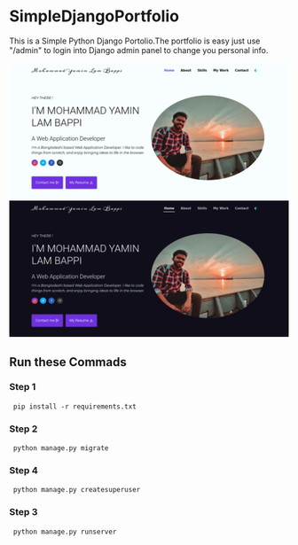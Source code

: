 # SimpleDjangoPortfolio

This is a Simple Python Django Portolio.The portfolio is easy  just use "/admin"  to login into Django admin panel to change you personal info.

![GitHub](https://github.com/YaminLamBappi/MyPortfolio/blob/main/static/images/pic1.png)
![GitHub](https://github.com/YaminLamBappi/MyPortfolio/blob/main/static/images/pic2.png)


## Run these Commads
### Step 1
     pip install -r requirements.txt
### Step 2
     python manage.py migrate
     
### Step 4
     python manage.py createsuperuser
        
### Step 3
     python manage.py runserver

  













